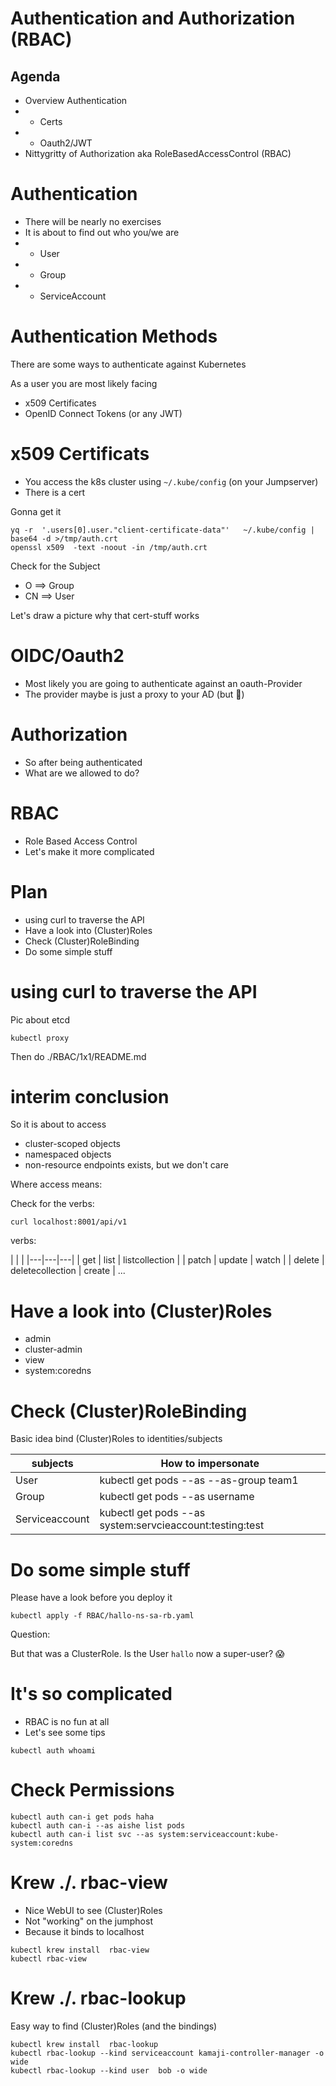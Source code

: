 # Authentication and Authorization (RBAC)

## Agenda

* Overview Authentication
* * Certs
* * Oauth2/JWT 
* Nittygritty of Authorization aka RoleBasedAccessControl (RBAC)

<!-- Wir sehen RBAC bei Webhooks und Controllern wieder) -->

# Authentication

* There will be nearly no exercises
* It is about to find out who you/we are
* * User
* * Group
* * ServiceAccount

# Authentication Methods

There are some ways to authenticate against Kubernetes

As a user you are most likely facing

* x509 Certificates
* OpenID Connect Tokens (or any JWT)

# x509 Certificats

* You access the k8s cluster using `~/.kube/config` (on your Jumpserver)
* There is a cert

Gonna get it

~~~
yq -r  '.users[0].user."client-certificate-data"'   ~/.kube/config | base64 -d >/tmp/auth.crt
openssl x509  -text -noout -in /tmp/auth.crt
~~~

Check for the Subject

* O  ==> Group
* CN ==> User

Let's draw a picture why that cert-stuff works

# OIDC/Oauth2

* Most likely you are going to authenticate against an oauth-Provider
* The provider maybe is just a proxy to your AD (but 🤷)


# Authorization

* So after being authenticated
* What are we allowed to do?

# RBAC

* Role Based Access Control
* Let's make it more complicated

# Plan

* using curl to traverse the API
* Have a look into (Cluster)Roles
* Check (Cluster)RoleBinding
* Do some simple stuff

# using curl to traverse the API

Pic about etcd

~~~
kubectl proxy
~~~

Then do ./RBAC/1x1/README.md

# interim conclusion

So it is about to access

* cluster-scoped objects
* namespaced objects
* non-resource endpoints exists, but we don't care

Where access means:

Check for the verbs:

~~~
curl localhost:8001/api/v1
~~~

verbs:

| | |
|---|---|---|
| get | list | listcollection |
| patch | update |  watch |
| delete | deletecollection | create | 
...


# Have a look into (Cluster)Roles

* admin
* cluster-admin
* view
* system:coredns

# Check (Cluster)RoleBinding

Basic idea bind (Cluster)Roles to identities/subjects

| subjects  | How to impersonate |
| --- | --- | 
| User            | kubectl get pods --as --as-group team1                    |
| Group           | kubectl get pods --as username                            |
| Serviceaccount  | kubectl get pods --as system:servcieaccount:testing:test  |




# Do some simple stuff

Please have a look before you deploy it 

~~~
kubectl apply -f RBAC/hallo-ns-sa-rb.yaml
~~~

Question:

But that was a ClusterRole. Is the User `hallo` now a super-user? 😱


# It's so complicated

* RBAC is no fun at all 
* Let's see some tips

~~~
kubectl auth whoami
~~~

# Check Permissions

~~~
kubectl auth can-i get pods haha
kubectl auth can-i --as aishe list pods
kubectl auth can-i list svc --as system:serviceaccount:kube-system:coredns
~~~

# Krew ./. rbac-view

* Nice WebUI to see (Cluster)Roles
* Not "working" on the jumphost
* Because it binds to localhost

~~~
kubectl krew install  rbac-view
kubectl rbac-view
~~~

# Krew ./. rbac-lookup


Easy way to find (Cluster)Roles (and the bindings)

~~~
kubectl krew install  rbac-lookup
kubectl rbac-lookup --kind serviceaccount kamaji-controller-manager -o wide
kubectl rbac-lookup --kind user  bob -o wide
~~~
